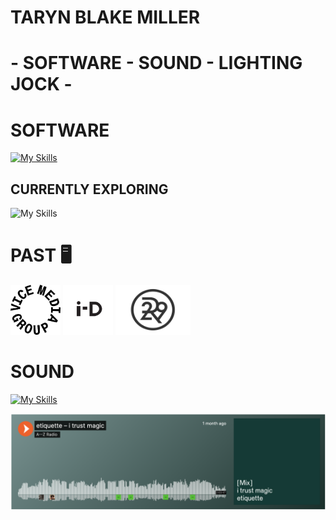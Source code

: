 # TARYN BLAKE MILLER

# - SOFTWARE - SOUND - LIGHTING JOCK -



# SOFTWARE


[![My Skills](https://skillicons.dev/icons?i=js,html,css&perline=3)](https://skillicons.dev)

## CURRENTLY EXPLORING

![My Skills](https://skillicons.dev/icons?i=flutter,dart,)

# PAST 🖥 &nbsp;
[<img src="https://github.com/tarynblakemiller/tarynblakemiller/blob/master/download.png" alt="vice" height ="80" width="80" />](https://www.vicemediagroup.com/)    [<img src="https://github.com/tarynblakemiller/tarynblakemiller/blob/master/i-dvice.jpeg" alt="i-d" height ="80" width="80" />](https://i-d.co/)  [<img src="https://github.com/tarynblakemiller/tarynblakemiller/blob/master/Color-Refinery29-Logo.jpg" alt="refinery" height ="80" width="120" />](https://www.refinery29.com/en-us)





# SOUND

[![My Skills](https://skillicons.dev/icons?i=ableton)](https://skillicons.dev)


[![test](https://github.com/tarynblakemiller/tarynblakemiller/blob/master/soundcloud_mix.png)](https://soundcloud.com/a2zradio/etiquette-i-trust-magic)
